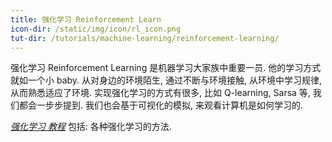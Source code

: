 ```yaml
---
title: 强化学习 Reinforcement Learn
icon-dir: /static/img/icon/rl_icon.png
tut-dir: /tutorials/machine-learning/reinforcement-learning/
---
```

强化学习 Reinforcement Learning 是机器学习大家族中重要一员. 他的学习方式就如一个小
baby. 从对身边的环境陌生, 通过不断与环境接触, 从环境中学习规律, 从而熟悉适应了环境.
实现强化学习的方式有很多, 比如 Q-learning, Sarsa 等, 我们都会一步步提到.
我们也会基于可视化的模拟, 来观看计算机是如何学习的.

[*强化学习 教程*]({{page.tut-dir}}) 包括: 各种强化学习的方法.